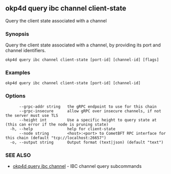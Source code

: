 ## okp4d query ibc channel client-state

Query the client state associated with a channel

### Synopsis

Query the client state associated with a channel, by providing its port and channel identifiers.

```
okp4d query ibc channel client-state [port-id] [channel-id] [flags]
```

### Examples

```
okp4d query ibc channel client-state [port-id] [channel-id]
```

### Options

```
      --grpc-addr string   the gRPC endpoint to use for this chain
      --grpc-insecure      allow gRPC over insecure channels, if not the server must use TLS
      --height int         Use a specific height to query state at (this can error if the node is pruning state)
  -h, --help               help for client-state
      --node string        <host>:<port> to CometBFT RPC interface for this chain (default "tcp://localhost:26657")
  -o, --output string      Output format (text|json) (default "text")
```

### SEE ALSO

* [okp4d query ibc channel](okp4d_query_ibc_channel.md)	 - IBC channel query subcommands
